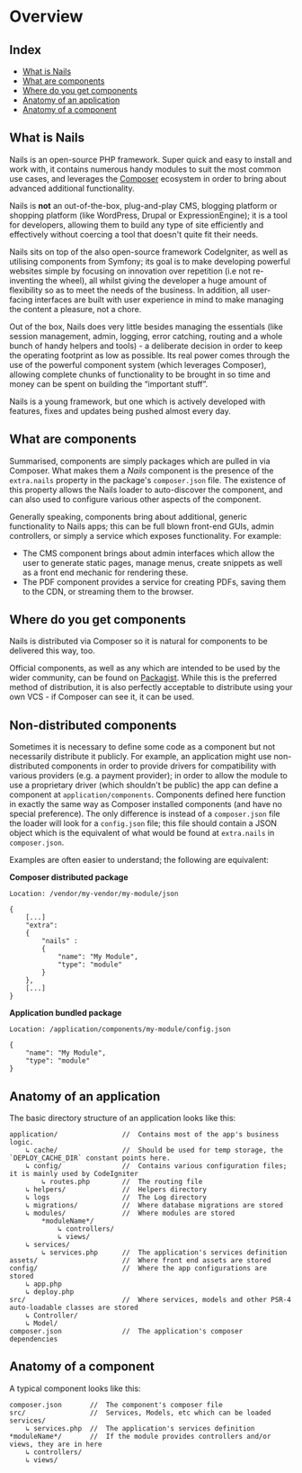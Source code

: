 # Overview

## Index

- [What is Nails](#what-is-nails)
- [What are components](#what-are-components)
- [Where do you get components](#where-do-you-get-components)
- [Anatomy of an application](#anatomy-of-an-application)
- [Anatomy of a component](#anatomy-of-a-component)


## What is Nails

Nails is an open-source PHP framework. Super quick and easy to install and work with, it contains numerous handy modules
to suit the most common use cases, and leverages the [Composer](http://getcomposer.org) ecosystem in order to bring
about advanced additional functionality.

Nails is **not** an out-of-the-box, plug-and-play CMS, blogging platform or shopping platform (like WordPress, Drupal or
ExpressionEngine); it is a tool for developers, allowing them to build any type of site efficiently and effectively
without coercing a tool that doesn't quite fit their needs.

Nails sits on top of the also open-source framework CodeIgniter, as well as utilising components from Symfony; its goal
is to make developing powerful websites simple by focusing on innovation over repetition (i.e not re-inventing the
wheel), all whilst giving the developer a huge amount of flexibility so as to meet the needs of the business. In
addition, all user-facing interfaces are built with user experience in mind to make managing the content a pleasure, not
a chore.

Out of the box, Nails does very little besides managing the essentials (like session management, admin, logging, error
catching, routing and a whole bunch of handy helpers and tools) - a deliberate decision in order to keep the operating
footprint as low as possible. Its real power comes through the use of the powerful component system (which leverages
Composer), allowing complete chunks of functionality to be brought in so time and money can be spent on building the
“important stuff”.

Nails is a young framework, but one which is actively developed with features, fixes and updates being pushed almost
every day.


## What are components

Summarised, components are simply packages which are pulled in via Composer. What makes them a _Nails_ component is the
presence of the `extra.nails` property in the package's `composer.json` file. The existence of this property allows the
Nails loader to auto-discover the component, and can also used to configure various other aspects of the component.

Generally speaking, components bring about additional, generic functionality to Nails apps; this can be full blown
front-end GUIs, admin controllers, or simply a service which exposes functionality. For example:

- The CMS component brings about admin interfaces which allow the user to generate static pages, manage menus, create
  snippets as well as a front end mechanic for rendering these.
- The PDF component provides a service for creating PDFs, saving them to the CDN, or streaming them to the browser.


## Where do you get components

Nails is distributed via Composer so it is natural for components to be delivered this way, too.

Official components, as well as any which are intended to be used by the wider community, can be found on
[Packagist](http://packagist.org). While this is the preferred method of distribution, it is also perfectly acceptable
to distribute using your own VCS - if Composer can see it, it can be used.


## Non-distributed components

Sometimes it is necessary to define some code as a component but not necessarily distribute it publicly. For example, an
application might use non-distributed components in order to provide drivers for compatibility with various providers
(e.g. a payment provider); in order to allow the module to use a proprietary driver (which shouldn't be public) the app
can define a component at `application/components`. Components defined here function in exactly the same way as Composer
installed components (and have no special preference). The only difference is instead of a `composer.json` file the
loader will look for a `config.json` file; this file should contain a JSON object which is the equivalent of what would
be found at `extra.nails` in `composer.json`.

Examples are often easier to understand; the following are equivalent:

**Composer distributed package**

```
Location: /vendor/my-vendor/my-module/json

{
    [...]
    "extra":
    {
        "nails" :
        {
            "name": "My Module",
            "type": "module"
        }
    },
    [...]
}

```

**Application bundled package**

```
Location: /application/components/my-module/config.json

{
    "name": "My Module",
    "type": "module"
}

```


## Anatomy of an application

The basic directory structure of an application looks like this:

```
application/                //  Contains most of the app's business logic.
    ↳ cache/                //  Should be used for temp storage, the `DEPLOY_CACHE_DIR` constant points here.
    ↳ config/               //  Contains various configuration files; it is mainly used by CodeIgniter
        ↳ routes.php        //  The routing file
    ↳ helpers/              //  Helpers directory
    ↳ logs                  //  The Log directory
    ↳ migrations/           //  Where database migrations are stored
    ↳ modules/              //  Where modules are stored
        *moduleName*/
            ↳ controllers/
            ↳ views/
    ↳ services/
        ↳ services.php      //  The application's services definition
assets/                     //  Where front end assets are stored
config/                     //  Where the app configurations are stored
    ↳ app.php
    ↳ deploy.php
src/                        //  Where services, models and other PSR-4 auto-loadable classes are stored
    ↳ Controller/
    ↳ Model/
composer.json               //  The application's composer dependencies
```

## Anatomy of a component

A typical component looks like this:

```
composer.json       //  The component's composer file
src/                //  Services, Models, etc which can be loaded
services/
    ↳ services.php  //  The application's services definition
*moduleName*/       //  If the module provides controllers and/or views, they are in here
    ↳ controllers/
    ↳ views/
```
